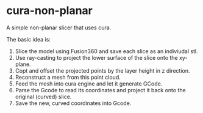 # cura-non-planar
A simple non-planar slicer that uses cura.

The basic idea is:
1. Slice the model using Fusion360 and save each slice as an indiviudal stl.
2. Use ray-casting to project the lower surface of the slice onto the xy-plane.
3. Copt and offset the projected points by the layer height in z direction.
4. Reconstruct a mesh from this point cloud.
5. Feed the mesh into cura engine and let it generate GCode.
6. Parse the Gcode to read its coordinates and project it back onto the original (curved) slice.
7. Save the new, curved coordinates into Gcode.
